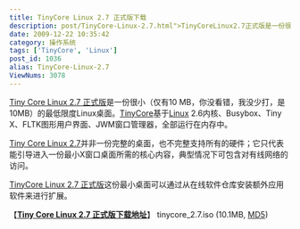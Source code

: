 ```yaml
---
title: TinyCore Linux 2.7 正式版下载
description: post/TinyCore-Linux-2.7.html">TinyCoreLinux2.7正式版是一份很小（仅有10MB，你没看错，我没少打，是10MB）的最低限度Linux桌面。post/TinyCore-Linux-2.7.html">TinyCore基于/tags/Linux">Linux2.6内核、Busybox、TinyX、FLTK图形用户界面、JWM窗口管理器，全部运行在内存中。
date: 2009-12-22 10:35:42
category: 操作系统
tags: ['TinyCore', 'Linux']
post_id: 1036
alias: TinyCore-Linux-2.7
ViewNums: 3078
---
```


[Tiny Core Linux 2.7 正式版](/blog/tinycore-linux-27)是一份很小（仅有10 MB，你没看错，我没少打，是10MB）的最低限度Linux桌面。[TinyCore](/blog/tinycore-linux-27)基于[Linux](/tags/Linux) 2.6内核、Busybox、Tiny X、FLTK图形用户界面、JWM窗口管理器，全部运行在内存中。

[Tiny Core Linux 2.7](/blog/tinycore-linux-27)并非一份完整的桌面，也不完整支持所有的硬件；它只代表能引导进入一份最小X窗口桌面所需的核心内容，典型情况下可包含对有线网络的访问。

[TinyCore Linux 2.7 正式版](/blog/tinycore-linux-27)这份最小桌面可以通过从在线软件仓库安装额外应用软件来进行扩展。

【[**Tiny Core Linux 2.7 正式版下载地址**](/blog/tinycore-linux-27)】
tinycore_2.7.iso (10.1MB, [MD5](http://distro.ibiblio.org/pub/linux/distributions/tinycorelinux/2.x/release/tinycore_2.7.iso.md5.txt))

